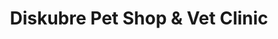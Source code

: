 ---
title: "Diskubre Pet Shop & Vet Clinic"
url: /baguio/diskubre-pet-shop-and-vet-clinic/
shop: pet
---